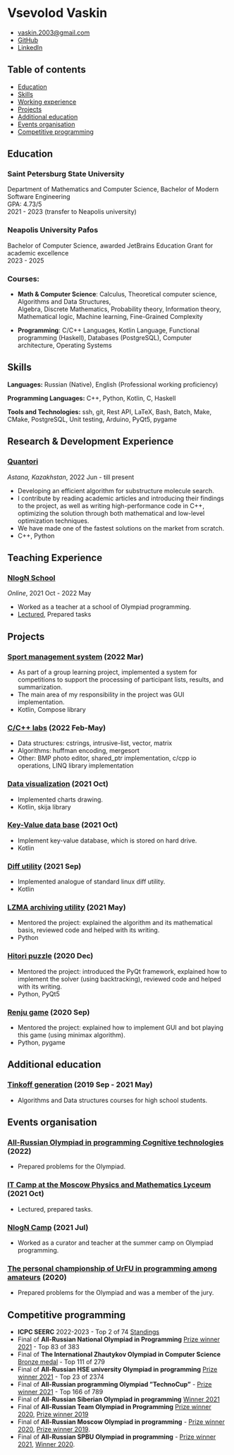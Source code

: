 # Vsevolod Vaskin

- [vaskin.2003@gmail.com](mailto:vaskin.2003@gmail.com)
- [GitHub](https://github.com/seva-vaskin)
- [LinkedIn](https://www.linkedin.com/in/vsevolod-vaskin/)

## Table of contents
- [Education](#education)
- [Skills](#skills)
- [Working experience](#research--development-experience)
- [Projects](#projects)
- [Additional education](#additional-education)
- [Events organisation](#events-organisation)
- [Competitive programming](#competitive-programming)

## Education
### Saint Petersburg State University  
Department of Mathematics and Computer Science, Bachelor of Modern Software Engineering  
GPA: 4.73/5  
2021 - 2023 (transfer to Neapolis university)

### Neapolis University Pafos  
Bachelor of Computer Science, awarded JetBrains Education Grant for academic excellence  
2023 - 2025

### Courses:
- **Math \& Computer Science**: 
Calculus,
Theoretical computer science,
Algorithms and Data Structures,  
Algebra,
Discrete Mathematics,
Probability theory, 
Information theory,
Mathematical logic,
Machine learning,
Fine-Grained Complexity
 
- **Programming**: 
C/C++ Languages, 
Kotlin Language,
Functional programming (Haskell),
Databases (PostgreSQL),
Computer architecture,
Operating Systems

## Skills
**Languages:** Russian (Native), English (Professional working proficiency)

**Programming Languages:** C++, Python, Kotlin, C, Haskell

**Tools and Technologies:** ssh, git, Rest API, LaTeX, Bash, Batch, Make, CMake, PostgreSQL, Unit testing, Arduino, PyQt5, pygame 


## Research & Development Experience
### [Quantori](https://quantori.com/)
*Astana, Kazakhstan*, 2022 Jun  - till present

- Developing an efficient algorithm for substructure molecule search.
- I contribute by reading academic articles and introducing their findings to the project, as well as writing high-performance code in C++, optimizing the solution through both mathematical and low-level optimization techniques.
- We have made one of the fastest solutions on the market from scratch.
- C++, Python

## Teaching Experience
### [NlogN School](https://nlogn.info/)
*Online*, 2021 Oct - 2022 May
- Worked as a teacher at a school of Olympiad programming.
- [Lectured](https://www.youtube.com/playlist?list=PLECoxv2DJH3HJkxXu2oXeYT6nD-kNFRHS), Prepared tasks


## Projects

### [Sport management system](https://github.com/Seva-Vaskin/sport-management-system) (2022 Mar)

- As part of a group learning project, implemented a system for competitions to support the processing of participant lists, results, and summarization.
- The main area of my responsibility in the project was GUI implementation.
- Kotlin, Compose library

### [C/C++ labs](https://github.com/Seva-Vaskin/cpp_labs) (2022 Feb-May)
- Data structures: cstrings, intrusive-list, vector, matrix 
- Algorithms: huffman encoding, mergesort
- Other: BMP photo editor, shared_ptr implementation, c/cpp io operations, LINQ library implementation

### [Data visualization](https://github.com/Seva-Vaskin/data-vizualization) (2021 Oct)
- Implemented charts drawing.
- Kotlin, skija library

### [Key-Value data base](https://github.com/Seva-Vaskin/Key-value-data-base) (2021 Oct)
- Implement key-value database, which is stored on hard drive.
- Kotlin

### [Diff utility](https://github.com/Seva-Vaskin/Diff) (2021 Sep)
- Implemented analogue of standard linux diff utility.
- Kotlin  

### [LZMA archiving utility](https://github.com/Seva-Vaskin/LZMA) (2021 May)
- Mentored the project: explained the algorithm and its mathematical basis, reviewed code and helped with its writing.
- Python

### [Hitori puzzle](https://github.com/Seva-Vaskin/Hitori) (2020 Dec)
- Mentored the project: introduced the PyQt framework, explained how to implement the solver (using backtracking), reviewed code and helped with its writing.
- Python, PyQt5

### [Renju game](https://github.com/Seva-Vaskin/Renju) (2020 Sep)
- Mentored the project: explained how to implement GUI and bot playing this game (using minimax algorithm).
- Python, pygame  

## Additional education
### [Tinkoff generation](https://fintech.tinkoff.ru/school/generation/algo/) (2019 Sep - 2021 May)
- Algorithms and Data structures courses for high school students.

## Events organisation
### [All-Russian Olympiad in programming Cognitive technologies](https://olymp.misis.ru/) (2022)
- Prepared problems for the Olympiad.

### [IT Camp at the Moscow Physics and Mathematics Lyceum](https://www.youtube.com/playlist?list=PLZntC_OlEOgmqqx7fbChaV8tL9W_3YET5) (2021 Oct)
- Lectured, prepared tasks.

### [NlogN Camp](https://nlogn.info/camp) (2021 Jul)
- Worked as a curator and teacher at the summer camp on Olympiad programming.

### [The personal championship of UrFU in programming among amateurs](https://sp.urfu.ru/junior/2020_autumn/) (2020)
- Prepared problems for the Olympiad and was a member of the jury.

## Competitive programming

- **ICPC SEERC** 2022-2023 - Top 2 of 74 [Standings](http://acm.ro/results.htm#:~:text=bird%2Dcherry%20(Filippov%2C%20Vaskin%2C%20Chukhin))
- Final of **All-Russian National Olympiad in Programming** [Prize winner 2021](https://yadi.sk/i/F4WCH5AnXj9IWg) - Top 83 of 383
- Final of **The International Zhautykov Olympiad in Computer Science** [Bronze medal](https://izho.kz/contest/results-izho-2021/) - Top 111 of 279
- Final of **All-Russian HSE university Olympiad in programming** [Prize winner 2021](https://yadi.sk/i/i0OUhXAJQeY2LA) - Top 23 of 2374
- Final of **All-Russian programming Olympiad ”TechnoCup”** - [Prize winner 2021](https://yadi.sk/i/9No1SIDUnn0O8w) - Top 166 of 789
- Final of **All-Russian Siberian Olympiad in programming** [Winner 2021](https://yadi.sk/i/v0gfmf_vqkmNHQ)
- Final of **All-Russian Team Olympiad in Programming** [Prize winner 2020](https://yadi.sk/i/QqsR2qyK0_yKkQ), [Prize winner 2019](https://yadi.sk/i/bXLOVut18JGR_w)
- Final of **All-Russian Moscow Olympiad in programming** - [Prize winner 2020](https://yadi.sk/i/zy3Kw7NgnEqEQg), [Prize winner 2019](https://yadi.sk/i/3wNyfn8XJyZOEg).
- Final of **All-Russian SPBU Olympiad in programming** - [Prize winner 2021](https://yadi.sk/i/4253Wji8GdFW0w), [Winner 2020](https://yadi.sk/i/bmQdnamwgaQp1A).
